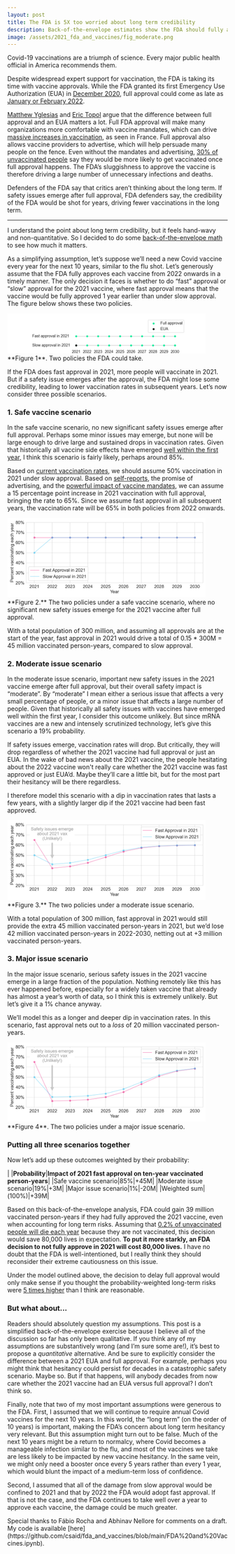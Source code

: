 ```yaml
---
layout: post
title: The FDA is 5X too worried about long term credibility
description: Back-of-the-envelope estimates show the FDA should fully approve the Covid vaccines now.
image: /assets/2021_fda_and_vaccines/fig_moderate.png
---
```



Covid-19 vaccinations are a triumph of science. Every major public health official in America recommends them. 

Despite widespread expert support for vaccination, the FDA is taking its time with vaccine approvals. While the FDA granted its first Emergency Use Authorization (EUA) in [December 2020](https://www.fda.gov/emergency-preparedness-and-response/coronavirus-disease-2019-covid-19/pfizer-biontech-covid-19-vaccine), full approval could come as late as [January or February 2022](https://www.healthline.com/health-news/when-will-the-fda-give-full-approval-for-covid-19-vaccines#Employer-COVID-19-vaccine-mandates).

[Matthew Yglesias](https://www.slowboring.com/p/vaccine-fda-approve) and [Eric Topol](https://www.nytimes.com/2021/07/01/opinion/fda-vaccines-full-approval.html) argue that the difference between full approval and an EUA matters a lot. Full FDA approval will make many organizations more comfortable with vaccine mandates, which can drive [massive increases in vaccination](https://www.economist.com/graphic-detail/2021/07/14/why-vaccine-shy-french-are-suddenly-rushing-to-get-jabbed), as seen in France. Full approval also allows vaccine providers to advertise, which will help persuade many people on the fence. Even without the mandates and advertising, [30% of unvaccinated people](https://www.kff.org/coronavirus-covid-19/poll-finding/kff-covid-19-vaccine-monitor-june-2021/) say they would be more likely to get vaccinated once full approval happens. The FDA’s sluggishness to approve the vaccine is therefore driving a large number of unnecessary infections and deaths.

Defenders of the FDA say that critics aren’t thinking about the long term. If safety issues emerge after full approval, FDA defenders say, the credibility of the FDA would be shot for years, driving fewer vaccinations in the long term.

---

I understand the point about long term credibility, but it feels hand-wavy and non-quantitative. So I decided to do some [back-of-the-envelope math](https://github.com/csaid/fda_and_vaccines/blob/main/FDA%20and%20Vaccines.ipynb) to see how much it matters.

As a simplifying assumption, let’s suppose we’ll need a new Covid vaccine every year for the next 10 years, similar to the flu shot. Let’s generously assume that the FDA fully approves each vaccine from 2022 onwards in a timely manner. The only decision it faces is whether to do “fast” approval or “slow” approval for the 2021 vaccine, where fast approval means that the vaccine would be fully approved 1 year earlier than under slow approval. The figure below shows these two policies.

<div class="wrapper">
  <img src='/assets/2021_fda_and_vaccines/fig_policies.png' class="inner" style="position:relative border: #222 2px solid; max-width:90%;" >
  <div class="caption">**Figure 1**. Two policies the FDA could take.
  </div>
</div>


If the FDA does fast approval in 2021, more people will vaccinate in 2021. But if a safety issue emerges after the approval, the FDA might lose some credibility, leading to lower vaccination rates in subsequent years. Let’s now consider three possible scenarios.

### 1. Safe vaccine scenario
In the safe vaccine scenario, no new significant safety issues emerge after full approval. Perhaps some minor issues may emerge, but none will be large enough to drive large and sustained drops in vaccination rates. Given that historically all vaccine side effects have emerged [well within the first year](https://www.sandiegouniontribune.com/news/health/story/2021-05-31/misinformation-remains-the-biggest-hurdle-as-vaccination-effort-turns-to-cash-incentives), I think this scenario is fairly likely, perhaps around 85%.

Based on [current vaccination rates](https://www.mayoclinic.org/coronavirus-covid-19/vaccine-tracker), we should assume 50% vaccination in 2021 under slow approval. Based on [self-reports](https://www.kff.org/coronavirus-covid-19/poll-finding/kff-covid-19-vaccine-monitor-june-2021/), the promise of advertising, and the [powerful impact of vaccine mandates](https://www.economist.com/graphic-detail/2021/07/14/why-vaccine-shy-french-are-suddenly-rushing-to-get-jabbed), we can assume a 15 percentage point increase in 2021 vaccination with full approval, bringing the rate to 65%. Since we assume fast approval in all subsequent years, the vaccination rate will be 65% in both policies from 2022 onwards.

<div class="wrapper">
  <img src='/assets/2021_fda_and_vaccines/fig_baseline.png' class="inner" style="position:relative border: #222 2px solid; max-width:90%;" >
  <div class="caption">**Figure 2.** The two policies under a safe vaccine scenario, where no significant new safety issues emerge for the 2021 vaccine after full approval.
  </div>
</div>


With a total population of 300 million, and assuming all approvals are at the start of the year, fast approval in 2021 would drive a total of 0.15 * 300M = 45 million vaccinated person-years, compared to slow approval. 

### 2. Moderate issue scenario
In the moderate issue scenario, important new safety issues in the 2021 vaccine emerge after full approval, but their overall safety impact is “moderate”. By “moderate” I mean either a serious issue that affects a very small percentage of people, or a minor issue that affects a large number of people. Given that historically all safety issues with vaccines have emerged well within the first year, I consider this outcome unlikely. But since mRNA vaccines are a new and intensely scrutinized technology, let’s give this scenario a 19% probability.

If safety issues emerge, vaccination rates will drop. But critically, they will drop regardless of whether the 2021 vaccine had full approval or just an EUA. In the wake of bad news about the 2021 vaccine, the people hesitating about the 2022 vaccine won't really care whether the 2021 vaccine was fast approved or just EUA’d. Maybe they’ll care a little bit, but for the most part their hesitancy will be there regardless.

I therefore model this scenario with a dip in vaccination rates that lasts a few years, with a slightly larger dip if the 2021 vaccine had been fast approved.

<div class="wrapper">
  <img src='/assets/2021_fda_and_vaccines/fig_moderate.png' class="inner" style="position:relative border: #222 2px solid; max-width:90%;" >
  <div class="caption">**Figure 3.** The two policies under a moderate issue scenario.
  </div>
</div>


With a total population of 300 million, fast approval in 2021 would still provide the extra 45 million vaccinated person-years in 2021, but we’d lose 42 million vaccinated person-years in 2022-2030, netting out at +3 million vaccinated person-years.

### 3. Major issue scenario
In the major issue scenario, serious safety issues in the 2021 vaccine emerge in a large fraction of the population. Nothing remotely like this has ever happened before, especially for a widely taken vaccine that already has almost a year’s worth of data, so I think this is extremely unlikely. But let’s give it a 1% chance anyway.

We’ll model this as a longer and deeper dip in vaccination rates. In this scenario, fast approval nets out to a _loss_ of 20 million vaccinated person-years.

<div class="wrapper">
  <img src='/assets/2021_fda_and_vaccines/fig_major.png' class="inner" style="position:relative border: #222 2px solid; max-width:90%;" >
  <div class="caption">**Figure 4**. The two policies under a major issue scenario.
  </div>
</div>

### Putting all three scenarios together

Now let’s add up these outcomes weighted by their probability:

| |**Probability**|**Impact of 2021 fast approval on ten-year vaccinated person-years**|
|Safe vaccine scenario|85%|+45M|
|Moderate issue scenario|19%|+3M|
|Major issue scenario|1%|-20M|
|Weighted sum|(100%)|+39M|


Based on this back-of-the-envelope analysis, FDA could gain 39 million vaccinated person-years if they had fully approved the 2021 vaccine, even when accounting for long term risks. Assuming that [0.2% of unvaccinated people will die each year](https://www.ncbi.nlm.nih.gov/pmc/articles/PMC7721859/) because they are not vaccinated, this decision would save 80,000 lives in expectation. **To put it more starkly, an FDA decision to not fully approve in 2021 will cost 80,000 lives.** I have no doubt that the FDA is well-intentioned, but I really think they should reconsider their extreme cautiousness on this issue.

Under the model outlined above, the decision to delay full approval would only make sense if you thought the probability-weighted long-term risks were [5 times higher](https://github.com/csaid/fda_and_vaccines/blob/main/FDA%20and%20Vaccines.ipynb) than I think are reasonable.

### But what about…
Readers should absolutely question my assumptions. This post is a simplified back-of-the-envelope exercise because I believe all of the discussion so far has only been qualitative. If you think any of my assumptions are substantively wrong (and I’m sure some are!), it’s best to propose a _quantitative_ alternative. And be sure to explicitly consider the difference between a 2021 EUA and full approval. For example, perhaps you might think that hesitancy could persist for decades in a catastrophic safety scenario. Maybe so. But if that happens, will anybody decades from now care whether the 2021 vaccine had an EUA versus full approval? I don’t think so.

Finally, note that two of my most important assumptions were generous to the FDA. First, I assumed that we will continue to require annual Covid vaccines for the next 10 years. In this world, the “long term” (on the order of 10 years) is important, making the FDA’s concern about long term hesitancy very relevant. But this assumption might turn out to be false. Much of the next 10 years might be a return to normalcy, where Covid becomes a manageable infection similar to the flu, and most of the vaccines we take are less likely to be impacted by new vaccine hesitancy. In the same vein, we might only need a booster once every 5 years rather than every 1 year, which would blunt the impact of a medium-term loss of confidence.

Second, I assumed that all of the damage from slow approval would be confined to 2021 and that by 2022 the FDA would adopt fast approval. If that is not the case, and the FDA continues to take well over a year to approve each vaccine, the damage could be much greater.

<div class="caption">
Special thanks to Fábio Rocha and Abhinav Nellore for comments on a draft. My code is available [here](https://github.com/csaid/fda_and_vaccines/blob/main/FDA%20and%20Vaccines.ipynb).
</div>
